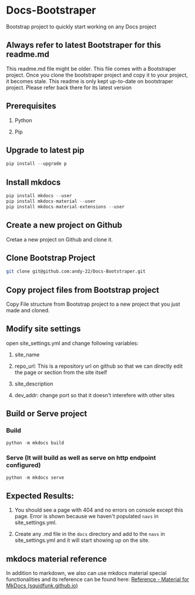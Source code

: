 # Docs-Bootstraper

Bootstrap project to quickly start working on any Docs project

## Always refer to latest Bootstraper for this readme.md

This readme.md file might be older. This file comes with a Bootstraper project. Once you clone the bootstraper project and copy it to your project, it becomes stale. This readme is only kept up-to-date on bootstraper project. Please refer back  there for its latest version

## Prerequisites

1. Python

2. Pip

## Upgrade to latest pip

```python
pip install --upgrade p
```

## Install mkdocs

```python
pip install mkdocs --user
pip install mkdocs-material --user
pip install mkdocs-material-extensions --user
```

## Create a new project on Github

Cretae a new project on Github and clone it.

## Clone Bootstrap Project

```bash
git clone git@github.com:andy-22/Docs-Bootstraper.git
```

## Copy project files from Bootstrap project

Copy File structure from Bootstrap project to a new project that you just made and cloned.

## Modify site settings

open site_settings.yml and change following variables:

1. site_name

2. repo_url: This is a repository url on github so that we can directly edit the page or section from the site itself

3. site_description

4. dev_addr: change port so that it doesn't interefere with other sites

## Build or Serve project

### Build

```python
python -m mkdocs build
```

### Serve (It will build as well as serve on http endpoint configured)

```python
python -m mkdocs serve
```

## Expected Results:

1. You should see a page with 404 and no errors on console except this page. Error is shown because we haven't populated `navs` in site_settings.yml.

2. Create any .md file in the `docs` directory and add to the `navs` in site_settings.yml and it will start showing up on the site.

## mkdocs material reference

In addition to markdown, we also can use mkdocs material special functionalities and its reference can be found here: [Reference - Material for MkDocs (squidfunk.github.io)](https://squidfunk.github.io/mkdocs-material/reference/)
